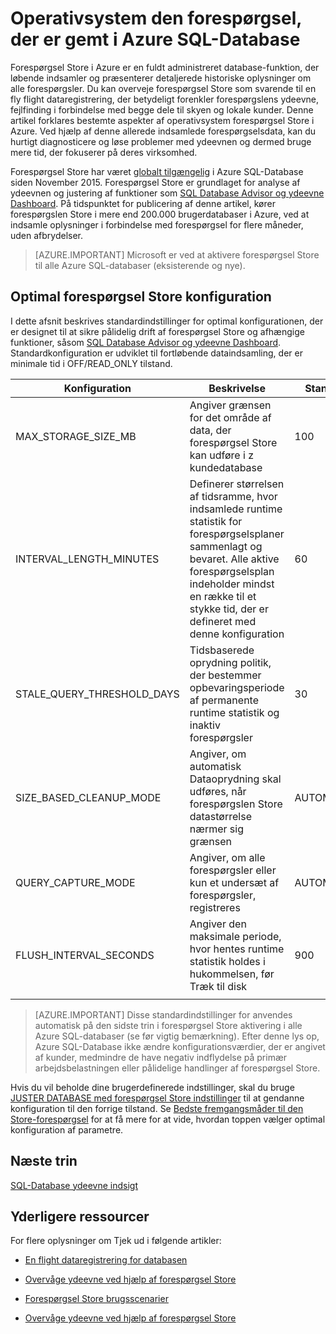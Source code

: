 <properties
   pageTitle="Operativsystem forespørgsel Store i Azure SQL-Database"
   description="Få mere at vide om at bruge den forespørgsel, der er gemt i Azure SQL-Database"
   keywords=""
   services="sql-database"
   documentationCenter=""
   authors="CarlRabeler"
   manager="jhubbard"
   editor=""/>

<tags
   ms.service="sql-database"
   ms.devlang="NA"
   ms.topic="article"
   ms.tgt_pltfrm="sqldb-performance"
   ms.workload="data-management"
   ms.date="08/16/2016"
   ms.author="carlrab"/>

# <a name="operating-the-query-store-in-azure-sql-database"></a>Operativsystem den forespørgsel, der er gemt i Azure SQL-Database 

Forespørgsel Store i Azure er en fuldt administreret database-funktion, der løbende indsamler og præsenterer detaljerede historiske oplysninger om alle forespørgsler. Du kan overveje forespørgsel Store som svarende til en fly flight dataregistrering, der betydeligt forenkler forespørgslens ydeevne, fejlfinding i forbindelse med begge dele til skyen og lokale kunder. Denne artikel forklares bestemte aspekter af operativsystem forespørgsel Store i Azure. Ved hjælp af denne allerede indsamlede forespørgselsdata, kan du hurtigt diagnosticere og løse problemer med ydeevnen og dermed bruge mere tid, der fokuserer på deres virksomhed. 

Forespørgsel Store har været [globalt tilgængelig](https://azure.microsoft.com/updates/general-availability-azure-sql-database-query-store/) i Azure SQL-Database siden November 2015. Forespørgsel Store er grundlaget for analyse af ydeevnen og justering af funktioner som [SQL Database Advisor og ydeevne Dashboard](https://azure.microsoft.com/updates/sqldatabaseadvisorga/). På tidspunktet for publicering af denne artikel, kører forespørgslen Store i mere end 200.000 brugerdatabaser i Azure, ved at indsamle oplysninger i forbindelse med forespørgsel for flere måneder, uden afbrydelser.

> [AZURE.IMPORTANT] Microsoft er ved at aktivere forespørgsel Store til alle Azure SQL-databaser (eksisterende og nye). 

## <a name="optimal-query-store-configuration"></a>Optimal forespørgsel Store konfiguration

I dette afsnit beskrives standardindstillinger for optimal konfigurationen, der er designet til at sikre pålidelig drift af forespørgsel Store og afhængige funktioner, såsom [SQL Database Advisor og ydeevne Dashboard](https://azure.microsoft.com/updates/sqldatabaseadvisorga/). Standardkonfiguration er udviklet til fortløbende dataindsamling, der er minimale tid i OFF/READ_ONLY tilstand.

| Konfiguration | Beskrivelse | Standard | Kommentar |
| ------------- | ----------- | ------- | ------- |
| MAX_STORAGE_SIZE_MB | Angiver grænsen for det område af data, der forespørgsel Store kan udføre i z kundedatabase | 100 | Tvungen for nye databaser |
| INTERVAL_LENGTH_MINUTES | Definerer størrelsen af tidsramme, hvor indsamlede runtime statistik for forespørgselsplaner sammenlagt og bevaret. Alle aktive forespørgselsplan indeholder mindst en række til et stykke tid, der er defineret med denne konfiguration | 60   | Tvungen for nye databaser |
| STALE_QUERY_THRESHOLD_DAYS | Tidsbaserede oprydning politik, der bestemmer opbevaringsperiode af permanente runtime statistik og inaktiv forespørgsler | 30 | Tvungen for nye databaser og databaser med forrige standard (367) |
| SIZE_BASED_CLEANUP_MODE | Angiver, om automatisk Dataoprydning skal udføres, når forespørgslen Store datastørrelse nærmer sig grænsen | AUTOMATISK | Gennemtvinges for alle databaser |
| QUERY_CAPTURE_MODE | Angiver, om alle forespørgsler eller kun et undersæt af forespørgsler, registreres | AUTOMATISK | Gennemtvinges for alle databaser |
| FLUSH_INTERVAL_SECONDS | Angiver den maksimale periode, hvor hentes runtime statistik holdes i hukommelsen, før Træk til disk | 900 | Tvungen for nye databaser |
||||||

> [AZURE.IMPORTANT] Disse standardindstillinger for anvendes automatisk på den sidste trin i forespørgsel Store aktivering i alle Azure SQL-databaser (se før vigtig bemærkning). Efter denne lys op, Azure SQL-Database ikke ændre konfigurationsværdier, der er angivet af kunder, medmindre de have negativ indflydelse på primær arbejdsbelastningen eller pålidelige handlinger af forespørgsel Store.

Hvis du vil beholde dine brugerdefinerede indstillinger, skal du bruge [JUSTER DATABASE med forespørgsel Store indstillinger](https://msdn.microsoft.com/library/bb522682.aspx) til at gendanne konfiguration til den forrige tilstand. Se [Bedste fremgangsmåder til den Store-forespørgsel](https://msdn.microsoft.com/library/mt604821.aspx) for at få mere for at vide, hvordan toppen vælger optimal konfiguration af parametre.

## <a name="next-steps"></a>Næste trin

[SQL-Database ydeevne indsigt](sql-database-performance.md)

## <a name="additional-resources"></a>Yderligere ressourcer

For flere oplysninger om Tjek ud i følgende artikler:

- [En flight dataregistrering for databasen](https://azure.microsoft.com/blog/query-store-a-flight-data-recorder-for-your-database) 

- [Overvåge ydeevne ved hjælp af forespørgsel Store](https://msdn.microsoft.com/library/dn817826.aspx)

- [Forespørgsel Store brugsscenarier](https://msdn.microsoft.com/library/mt614796.aspx)

- [Overvåge ydeevne ved hjælp af forespørgsel Store](https://msdn.microsoft.com/library/dn817826.aspx) 
